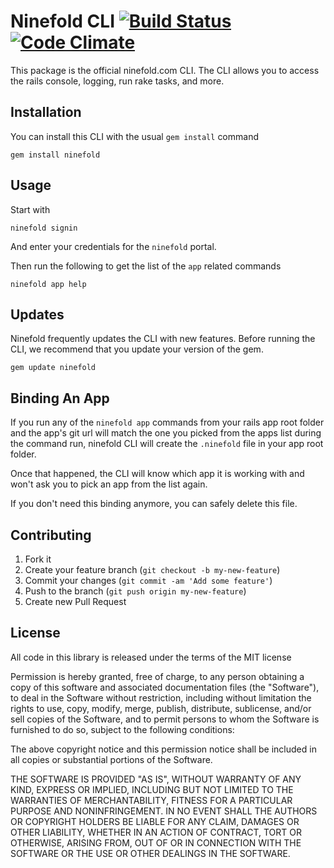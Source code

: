 # Ninefold CLI [![Build Status](https://travis-ci.org/ninefold/cli.png)](https://travis-ci.org/ninefold/cli) [![Code Climate](https://codeclimate.com/github/ninefold/cli.png)](https://codeclimate.com/github/ninefold/cli)

This package is the official ninefold.com CLI. The CLI allows you to access the rails console, logging, run rake tasks, and more. 

## Installation

You can install this CLI with the usual `gem install` command

    gem install ninefold


## Usage

Start with

    ninefold signin

And enter your credentials for the `ninefold` portal.

Then run the following to get the list of the `app` related commands

    ninefold app help

## Updates

Ninefold frequently updates the CLI with new features. Before running the CLI, we recommend that you update your version of the gem. 

	gem update ninefold

## Binding An App

If you run any of the `ninefold app` commands from your rails app root
folder and the app's git url will match the one you picked from the apps
list during the command run, ninefold CLI will create the `.ninefold`
file in your app root folder.

Once that happened, the CLI will know which app it is working with and
won't ask you to pick an app from the list again.

If you don't need this binding anymore, you can safely delete this file.


## Contributing

1. Fork it
2. Create your feature branch (`git checkout -b my-new-feature`)
3. Commit your changes (`git commit -am 'Add some feature'`)
4. Push to the branch (`git push origin my-new-feature`)
5. Create new Pull Request


## License

All code in this library is released under the terms of the MIT license

Permission is hereby granted, free of charge, to any person obtaining a copy
of this software and associated documentation files (the "Software"), to deal
in the Software without restriction, including without limitation the rights
to use, copy, modify, merge, publish, distribute, sublicense, and/or sell copies
of the Software, and to permit persons to whom the Software is furnished to do so,
subject to the following conditions:

The above copyright notice and this permission notice shall be included in all
copies or substantial portions of the Software.

THE SOFTWARE IS PROVIDED "AS IS", WITHOUT WARRANTY OF ANY KIND, EXPRESS OR IMPLIED,
INCLUDING BUT NOT LIMITED TO THE WARRANTIES OF MERCHANTABILITY, FITNESS FOR A
PARTICULAR PURPOSE AND NONINFRINGEMENT. IN NO EVENT SHALL THE AUTHORS OR COPYRIGHT
HOLDERS BE LIABLE FOR ANY CLAIM, DAMAGES OR OTHER LIABILITY, WHETHER IN AN ACTION
OF CONTRACT, TORT OR OTHERWISE, ARISING FROM, OUT OF OR IN CONNECTION WITH THE
SOFTWARE OR THE USE OR OTHER DEALINGS IN THE SOFTWARE.
